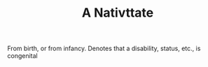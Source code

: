 ---
title: A Nativttate
permalink: "/definitions/a-nativttate.html"
body: From birth, or from infancy. Denotes that a disability, status, etc., is congenital
published_at: '2018-07-07'
layout: post
---